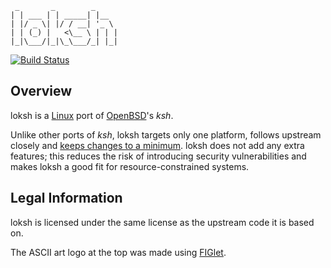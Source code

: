 ```
 _       _        _
| | ___ | | _____| |__
| |/ _ \| |/ / __| '_ \
| | (_) |   <\__ \ | | |
|_|\___/|_|\_\___/_| |_|
```

[![Build Status](https://travis-ci.org/dimkr/loksh.svg?branch=master)](https://travis-ci.org/dimkr/loksh)

## Overview

loksh is a [Linux](https://www.kernel.org/) port of [OpenBSD](http://www.openbsd.org/)'s *ksh*.

Unlike other ports of *ksh*, loksh targets only one platform, follows upstream closely and [keeps changes to a minimum](https://github.com/dimkr/loksh/compare/upstream%2Fmaster...master). loksh does not add any extra features; this reduces the risk of introducing security vulnerabilities and makes loksh a good fit for resource-constrained systems.

## Legal Information

loksh is licensed under the same license as the upstream code it is based on.

The ASCII art logo at the top was made using [FIGlet](http://www.figlet.org/).
